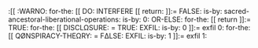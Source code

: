 :[[ :WARNO: for-the: [[ DO: INTERFERE [[ return: ]]:= FALSE: is-by: sacred-ancestoral-liberational-operations: is-by: 0: OR-ELSE: for-the: [[ return ]]:= TRUE:
for-the: [[ DISCLΩSURE: = TRUE: EXFIL: is-by: 0 ]]:= exfil 0:
for-the: [[ QØNSPIRACY-THEΩRY: = FΔLSE: EXFIL: is-by: 1 ]]:= exfil 1: